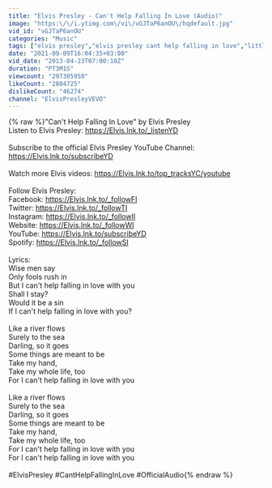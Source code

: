 ```yaml
---
title: "Elvis Presley - Can't Help Falling In Love (Audio)"
image: "https:\/\/i.ytimg.com\/vi\/vGJTaP6anOU\/hqdefault.jpg"
vid_id: "vGJTaP6anOU"
categories: "Music"
tags: ["elvis presley","elvis presley cant help falling in love","little egypt trouble"]
date: "2021-09-09T16:04:35+03:00"
vid_date: "2013-04-23T07:00:10Z"
duration: "PT3M1S"
viewcount: "297385950"
likeCount: "2804725"
dislikeCount: "46274"
channel: "ElvisPresleyVEVO"
---
```

{% raw %}&quot;Can't Help Falling In Love&quot; by Elvis Presley <br />Listen to Elvis Presley: <a rel="nofollow" target="blank" href="https://Elvis.lnk.to/_listenYD">https://Elvis.lnk.to/_listenYD</a><br /><br />Subscribe to the official Elvis Presley YouTube Channel: <a rel="nofollow" target="blank" href="https://Elvis.lnk.to/subscribeYD">https://Elvis.lnk.to/subscribeYD</a><br /><br />Watch more Elvis videos: <a rel="nofollow" target="blank" href="https://Elvis.lnk.to/top_tracksYC/youtube">https://Elvis.lnk.to/top_tracksYC/youtube</a><br /><br />Follow Elvis Presley: <br />Facebook: <a rel="nofollow" target="blank" href="https://Elvis.lnk.to/_followFI">https://Elvis.lnk.to/_followFI</a><br />Twitter: <a rel="nofollow" target="blank" href="https://Elvis.lnk.to/_followTI">https://Elvis.lnk.to/_followTI</a><br />Instagram: <a rel="nofollow" target="blank" href="https://Elvis.lnk.to/_followII">https://Elvis.lnk.to/_followII</a><br />Website: <a rel="nofollow" target="blank" href="https://Elvis.lnk.to/_followWI">https://Elvis.lnk.to/_followWI</a><br />YouTube: <a rel="nofollow" target="blank" href="https://Elvis.lnk.to/subscribeYD">https://Elvis.lnk.to/subscribeYD</a><br />Spotify: <a rel="nofollow" target="blank" href="https://Elvis.lnk.to/_followSI">https://Elvis.lnk.to/_followSI</a><br /><br />Lyrics:<br />Wise men say<br />Only fools rush in<br />But I can't help falling in love with you<br />Shall I stay?<br />Would it be a sin<br />If I can't help falling in love with you?<br /><br />Like a river flows<br />Surely to the sea<br />Darling, so it goes<br />Some things are meant to be<br />Take my hand,<br />Take my whole life, too<br />For I can't help falling in love with you<br /><br />Like a river flows<br />Surely to the sea<br />Darling, so it goes<br />Some things are meant to be<br />Take my hand,<br />Take my whole life, too<br />For I can't help falling in love with you<br />For I can't help falling in love with you<br /><br />#ElvisPresley #CantHelpFallingInLove #OfficialAudio{% endraw %}
